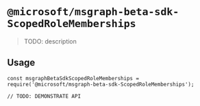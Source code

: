 # `@microsoft/msgraph-beta-sdk-ScopedRoleMemberships`

> TODO: description

## Usage

```
const msgraphBetaSdkScopedRoleMemberships = require('@microsoft/msgraph-beta-sdk-ScopedRoleMemberships');

// TODO: DEMONSTRATE API
```
